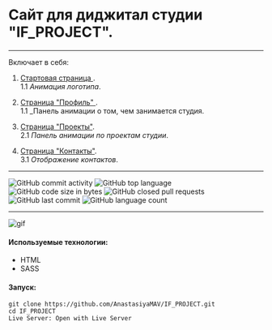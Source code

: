 # Сайт для диджитал студии "IF_PROJECT".

---

Включает в себя:
1. <ins>Стартовая страница </ins>. <br>
   1.1  _Анимация логотипа_.<br>

2. <ins>Страница "Профиль" </ins>. <br>
   1.1  _Панель анимации о том, чем занимается студия.<br>

3. <ins>Страница "Проекты"</ins>.<br>
   2.1  _Панель анимации по проектам студии_.<br>

4. <ins>Страница "Контакты"</ins>.<br>
   3.1  _Отображение контактов_.<br>

---

![GitHub commit activity](https://img.shields.io/github/commit-activity/y/AnastasiyaMAV/IF_PROJECT?color=%23ffcc00) ![GitHub top language](https://img.shields.io/github/languages/top/AnastasiyaMAV/IF_PROJECT?color=%23ffcc00) ![GitHub code size in bytes](https://img.shields.io/github/languages/code-size/AnastasiyaMAV/IF_PROJECT?color=%23ffcc00) ![GitHub closed pull requests](https://img.shields.io/github/issues-pr-closed/AnastasiyaMAV/IF_PROJECT) ![GitHub last commit](https://img.shields.io/github/last-commit/AnastasiyaMAV/IF_PROJECT?color=%23ffcc00) ![GitHub language count](https://img.shields.io/github/languages/count/AnastasiyaMAV/IF_PROJECT?color=%23ffcc00)

---

![gif](https://github.com/AnastasiyaMAV/IF_PROJECT/tree/main/images/ESLI.gif)

#### Используемые технологии:

- HTML
- SASS

#### Запуск:

```
git clone https://github.com/AnastasiyaMAV/IF_PROJECT.git
cd IF_PROJECT
Live Server: Open with Live Server
```

